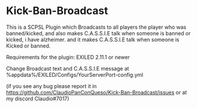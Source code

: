 # Kick-Ban-Broadcast
This is a SCPSL Plugin which Broadcasts to all players the player who was banned/kicked, and also makes C.A.S.S.I.E talk when someone is banned or kicked, i have alzheimer.
and it makes C.A.S.S.I.E talk when someone is Kicked or banned.

Requirements for the plugin:
EXILED 2.11.1 or newer

Change Broadcast text and C.A.S.S.I.E message at %appdata%/EXILED/Configs/YourServerPort-config.yml


(if you see any bug please report it in https://github.com/ClaudioPanConQueso/Kick-Ban-Broadcast/issues or at my discord Claudio#7017)
